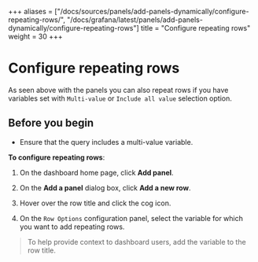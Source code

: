 +++
aliases = ["/docs/sources/panels/add-panels-dynamically/configure-repeating-rows/", "/docs/grafana/latest/panels/add-panels-dynamically/configure-repeating-rows"]
title = "Configure repeating rows"
weight = 30
+++

# Configure repeating rows

As seen above with the panels you can also repeat rows if you have variables set with `Multi-value` or
`Include all value` selection option.

## Before you begin

- Ensure that the query includes a multi-value variable.

**To configure repeating rows**:

1. On the dashboard home page, click **Add panel**.

1. On the **Add a panel** dialog box, click **Add a new row**.

1. Hover over the row title and click the cog icon.

1. On the `Row Options` configuration panel, select the variable for which you want to add repeating rows.

> To help provide context to dashboard users, add the variable to the row title.
